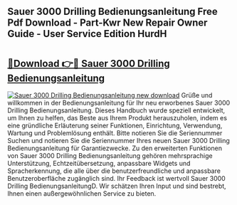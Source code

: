 ## Sauer 3000 Drilling Bedienungsanleitung Free Pdf Download - Part-Kwr New Repair Owner Guide - User Service Edition HurdH

# <h2><a href="http://df4158.blite.top/?on=Sauer+3000+Drilling+Bedienungsanleitung">🔗Download 👉🔴 Sauer 3000 Drilling Bedienungsanleitung</a></h2>

[![Sauer 3000 Drilling Bedienungsanleitung new download](https://i.imgur.com/lujVjoI.png)](http://df4158.blite.top/?on=Sauer+3000+Drilling+Bedienungsanleitung)
Grüße und willkommen in der Bedienungsanleitung für Ihr neu erworbenes Sauer 3000 Drilling Bedienungsanleitung. Dieses Handbuch wurde speziell entwickelt, um Ihnen zu helfen, das Beste aus Ihrem Produkt herauszuholen, indem es eine gründliche Erläuterung seiner Funktionen, Einrichtung, Verwendung, Wartung und Problemlösung enthält. Bitte notieren Sie die Seriennummer Suchen und notieren Sie die Seriennummer Ihres neuen Sauer 3000 Drilling Bedienungsanleitung für Garantiezwecke. Zu den erweiterten Funktionen von Sauer 3000 Drilling Bedienungsanleitung gehören mehrsprachige Unterstützung, Echtzeitübersetzung, anpassbare Widgets und Spracherkennung, die alle über die benutzerfreundliche und anpassbare Benutzeroberfläche zugänglich sind. Ihr Feedback ist wertvoll Sauer 3000 Drilling BedienungsanleitungD. Wir schätzen Ihren Input und sind bestrebt, Ihnen einen außergewöhnlichen Service zu bieten.
